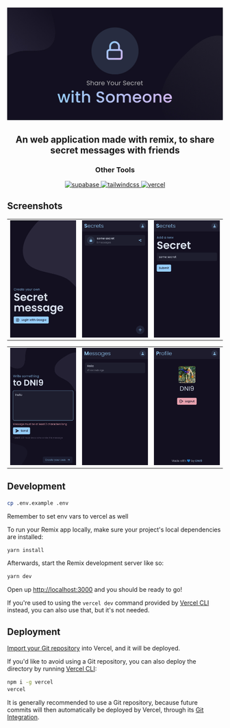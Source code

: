 ![screenshot](https://raw.githubusercontent.com/DNI9/your-secrets-re/main/public/your-secrets-banner.jpg)

<h2 align="center">
    An web application made with remix, to share secret messages with friends
</h2>
<h3 align='center'>Other Tools</h3>
<p align="center">
<a href="https://supabase.io/" target="_blank" rel="noreferrer">
	<img src="https://img.shields.io/badge/Supabase-3ECF8E?style=for-the-badge&logo=supabase&logoColor=white" alt="supabase" />
</a>
<a href="https://tailwindcss.com/" target="_blank" rel="noreferrer">
	<img src="https://img.shields.io/badge/tailwindcss-%2338B2AC.svg?style=for-the-badge&logo=tailwind-css&logoColor=white" alt="tailwindcss" />
</a>
<a href="https://vercel.com/" target="_blank" rel="noreferrer">
	<img src="https://img.shields.io/badge/vercel-%23000000.svg?style=for-the-badge&logo=vercel&logoColor=white" alt="vercel" />
</a>
</p>

## Screenshots

|                        |                       |                             |
| :--------------------: | :-------------------: | :-------------------------: |
| ![](.assets/login.png) | ![](.assets/home.png) | ![](.assets/new_secret.png) |

|                              |                                |                               |
| :--------------------------: | :----------------------------: | :---------------------------: |
| ![](.assets/new_message.png) | ![](.assets/messages_page.png) | ![](.assets/profile_page.png) |

## Development

```sh
cp .env.example .env
```

Remember to set env vars to vercel as well

To run your Remix app locally, make sure your project's local dependencies are installed:

```sh
yarn install
```

Afterwards, start the Remix development server like so:

```sh
yarn dev
```

Open up [http://localhost:3000](http://localhost:3000) and you should be ready to go!

If you're used to using the `vercel dev` command provided by [Vercel CLI](https://vercel.com/cli) instead, you can also use that, but it's not needed.

## Deployment

[Import your Git repository](https://vercel.com/new) into Vercel, and it will be deployed.

If you'd like to avoid using a Git repository, you can also deploy the directory by running [Vercel CLI](https://vercel.com/cli):

```sh
npm i -g vercel
vercel
```

It is generally recommended to use a Git repository, because future commits will then automatically be deployed by Vercel, through its [Git Integration](https://vercel.com/docs/concepts/git).
